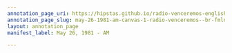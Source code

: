 ```yaml
---
annotation_page_uri: https://hipstas.github.io/radio-venceremos-english/annotations/may-26-1981-am-canvas-1-radio-venceremos--br-fmln.json
annotation_page_slug: may-26-1981-am-canvas-1-radio-venceremos--br-fmln
layout: annotation_page
manifest_label: May 26, 1981 - AM

---
```

